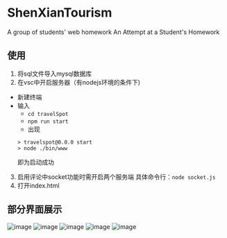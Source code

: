 # ShenXianTourism
A group of students' web homework
An Attempt at a Student's Homework

## 使用
1. 将sql文件导入mysql数据库
2. 在vsc中开启服务器（有nodejs环境的条件下)
- 新建终端
- 输入
  - `cd travelSpot`
  - `npm run start`
  - 出现
  ```
  > travelspot@0.0.0 start
  > node ./bin/www
  ```
  即为启动成功
3. 启用评论中socket功能时需开启两个服务端 
具体命令行：`node socket.js`
5. 打开index.html

## 部分界面展示
![image](https://github.com/XhuStu333/ShenXianTourism/assets/92622285/8819ed32-d037-4c8d-9830-0f57600d6ea1)
![image](https://github.com/XhuStu333/ShenXianTourism/assets/92622285/22d6955e-bcc8-462f-9ed8-85746a406e91)
![image](https://github.com/XhuStu333/ShenXianTourism/assets/92622285/1e031861-6513-4da3-8c23-d521b422ee19)
![image](https://github.com/XhuStu333/ShenXianTourism/assets/92622285/3fdb8382-50f1-4139-ac56-bf461707c9d9)
![image](https://github.com/XhuStu333/ShenXianTourism/assets/92622285/5f2a137c-0dc3-4f47-804e-eab905290d6a)







